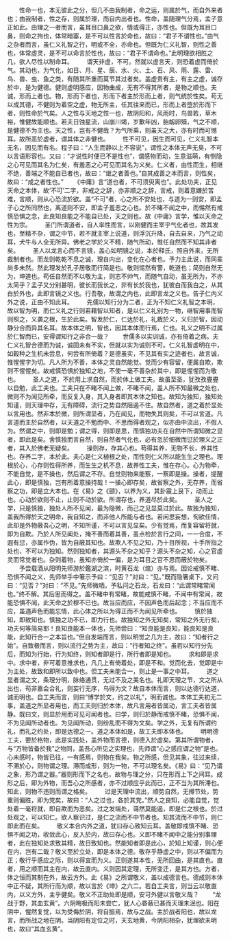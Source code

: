 <!-- { "loadSidebar": true } -->
　　性命一也，本无彼此之分，但几不由我制者，命之运，则属於气，而自外来者也；由我制者，性之存，则属於理，而自内出者也。性命，盖随理气分焉，孟子意正如此。由理之一者而言，虽耳目口鼻之欲，情或得正，亦性也。但既为耳目口鼻，则命之拘也，体常暗塞，是不可以性言於命也，故曰：“君子不谓性也。”由气之杂者而言，虽仁义礼智之行，明或不全，亦命也。但既为仁义礼智，则性之善也，体常虚灵，是不可以命言於性也，故曰：“君子不谓命也。”此明理欲相胜之几，欲人尽性以制命耳。
　　谓天非虚，不可。然就以虚言天，则恐着虚而倚於气。其动也，为气化，如日、月、星、辰、水、火、土、石、风、雨、露、雷、鸟、兽、虫、鱼之类，有随其所重而莫节其过者矣。盖虚贵有主，有主之虚，诚存於中，是为健德。健则虚明感应，因物曲成，无有不得其所者，是物之顺也。夫诚，形而上者也。物，形而下者也，形而下者主於形而上者，则气统於性矣。苟无以成其德，不健则为着空之虚，物无所主，任其往来而已，形而上者堕於形而下者，则性命於气矣。人之性与天地之性一也，故阴阳和，风雨时，鸟兽若，草木裕，惟健故能顺也。若夫日蚀星流，山崩川竭，岁歉年凶，胎衂卵殰，气之不顺，是健德不为主也。天之性，岂有不健哉？为气所乘，则虽天之大，亦有时而可憾耳。故所恶於虚者，谓其体之非健也。
　　性不可见，因生而可见，仁义礼智本无名，因见而有名。程子曰：“人生而静以上不容说”，谓性之本体无声无臭，不可以言语形容也。又曰：“才说性时便已不是性也”，谓感物而动，生意滋萌，有恻隐之心可见而其名为仁矣，有羞恶之心可见而其名为义矣。仁义者，由性而生，相继不绝，善端之不能自已者也，故曰：“继之者善也。”自其成善之本而言，则性矣，故曰：“成之者性也。”
　　《中庸》言“道也者，不可须臾离也”。此处功夫，正见天命之本体，故‘不可’二字，非戒之之辞，亦非顺之之辞，言戒，则着意嫌於苦难，言顺，则从心恐流於欲。盖“不可”者，心之所不安处也，与道为一则安，即孟子心之所同然也，离道则不安，即孟子羞恶之心也。於不睹不闻之中，而惕然有戒慎恐惧之念，此良知良能之不能自已处，天之则也。故《中庸》言学，惟以天命之性为宗。
　　圣门所谓道者，自人率性而言，以刚健而主宰乎气化者也，故其发也，至精不杂，谓之中节，若不就主宰上说道，则浮沉升降，自去自来，乃气之动耳，犬牛与人全无所异。佛老之学於义不精，随气所动，惟任自然而不知其非者矣。
　　圣人以龙言心而不言镜，盖心如明镜之说，本於释氏，照自外来，无所裁制者也。而龙则乾乾不息之诚，理自内出，变化在心者也。予力主此说，而同辈尚多未然。然此理发於孔子居敬而行简是也。敬则惕然有警，乾道也；简则自然无为，坤道也。苟任自然而不以敬为主，则志不帅气，而随气自动，虽无所为，不亦太简乎？孟子又分别甚明，彼长而我长之，非有长於我也，犹彼白而我白之，从其白於外也，此即言镜之义也。行吾敬，故谓之内也，此即言龙之义也。告子仁内义外之说，正由不知此耳。
　　先儒以知行分为二者，正为不知仁义礼智之本明，故以智为明，而仁义礼之行则若藉智以知者，是以仁义礼别为一物，继智用事而智则照之，义袭之根，生於此矣。智发於仁，仁达於礼，礼裁於义，义归於智，因动静分合而异其名耳。故本体之明，智也，因其本体而行焉，仁也。礼义之明不过属於仁智而已，安得谓知行之非合一哉？
　　世儒多以实训诚，亦有倚着之病。夫仁义礼智合德而为诚，诚固未有不实，但就以实为诚则不可。仁义礼智虚明在中，如穀种之生机未尝息，何尝有所倚着？是德虽实，不见其有实之迹者也，故言诚，惟惺惺字为切。凡人所为不善，本体之灵自然能觉。觉而少有容留，便属自欺，欺则不惺惺矣。故戒慎恐惧於独知之地，不使一毫不善杂於其中，即是惺惺而为敬也。
　　圣人之道，不於用上求自然，而於体上做工夫。故虽至圣，犹孜孜亹亹以自勉，此工夫也。工夫只在不睹不闻上做，不睹不闻，盖人所不知最微之处也，微则不为闻见所牵，而反复入身，其入身者即其本体之知也。故知为独知，独知处知谨，则天理中存，无有障碍，流行之势自然阻遏不住。故自然者，道之着於显处以言用也。然非本於微，则所谓显者，乃在闻见，而物失其则矣，不可以言道。凡言道而主於自然者，以天道之不勉而中、不思而得者观之，似亦由中流出，不假人为。然谓之中，则即是勉；谓之得，则即是思，而慎独功夫在自然中所谓知微之显者，即此是矣。舍慎独而言自然，则自然者气化也，必有忽於细微而愆於理义之正者，其入於佛老无疑矣。
　　操则存，存其心也。苟得其养，无物不长，养其性也。存养二字，本於此。夫心是仁义植根之处，而性则仁义所以能生生之理也。理根於心，心存则性得所养，而生生之机不息，故养性工夫，惟在存心。心为物牵，不能自觉，是不操也，然后谓之不存。自觉则物来能察，一察即是操。操者，提醒此心，即是慎独，岂有所着意操持哉！一操心即存矣，故省察之外，无存养，而省察之功，即是立大本也。在《易》之《颐》，以养为义，其卦震上艮下，动而止也。心动於欲则不止，止则不动於欲。所谓存也，养道尽於此矣。
　　圣人之学，只是慎独，独处人所不见闻，最为隐微，而己之见显莫过於此。故独为独知，盖我所得於天之明命，我自知之，而非他人所能与者也。若闲思妄想，徇欲任情，此却是外物蔽吾心之明，不知所谨，不可以言见显矣。少有觉焉，而复容留将就，即为自欺。乃於人所见闻处，掩不善而着其善，虽点检於言行之间，一一合度，不遐有愆，亦属作伪，皆为自蔽其知也。故欺人不见之知，乃十目所视，十手所指之处也，不可以为独知。然则独知者，其源头不杂之知乎？源头不杂之知，心之官虚灵而常觉者也。杂则着物，虽知亦倚於一偏，是为耳目之官不思而蔽於物矣。
　　予尝载酒从阳明先师游於鑑湖之滨，时黄石龙（绾）亦与焉。因论戒慎不睹、恐惧不闻之义，先师举手中箸示予曰：“见否？”对曰：“见。”既而隐箸桌下，又问曰：“见否？”对曰：“不见。”先师微哂，予私问之石龙，石龙曰：“此谓常睹常闻也。”终不解。其后思而得之。盖不睹中有常睹，故能戒慎不睹，不闻中有常闻，故能恐惧不闻，此天命之於穆不已也。故当应而应，不因声色而后起念；不当应而不应，虽遇声色而能忘情，此心体之所以为得正而不为闻见所牵也。
　　慎於独知，即致知也。慎独之功不已，即力行也。故独知之外无知矣，常知之外无行矣，功夫何等简易耶！良知良能本一体也，先师尝曰：“知良能是良知，能良知是良能，此知行合一之本旨也。”但自发端而言，则以明觉之几为主，故曰：“知者行之始”。自致极而言，则以流行之势为主，故曰：“行者知之终”。虽若以知行分先后，而知为行始，行为知终，则知者即是行，所行者即是知也。
　　求和即是求中。求中者，非可着意推求也，凡几上有倚着处，即是不和。觉而化去，觉即是中为主处，故致和即所以致中也。但工夫未能合一，则止是一事之中耳。
　　道之显者谓之文，条理分明，脉络通贯，无过不及之美名也。礼即天理之节，文之所从出也，苟非嘉会合礼，则妄行无序，乌得为文？故自本体而言，则以达德行达道，诚而明也。自工夫而言，则曰“博学於文，约之以礼”，明而诚也。本体工夫初无二事，盖道之所显者用也，而工夫则归於本体，故凡言用者皆属动，言工夫者皆属静。既曰文，则显於用而可见可闻者也。曰学，则归於静而戒慎不睹，恐惧不闻，不为见闻所动者也。为见闻所动，则纷乱而不得为文矣。学之外，无复有所谓约礼，而礼之约处，即是达德之一。道之本体如是，故工夫即本体也。
　　明明德工夫，要於格物，此是实践处，盖外物而言德，则德入於虚矣。第其所谓物者，与“万物皆备於我”之物同，盖吾心所见之实理也，先师谓“心之感应谓之物”是也。心未感时，物皆已往，一有感焉，则物在我矣。物之所感，但见其象，往过来续，不滞於心，则物谓之理。滞而成形，则为一物，不可以理名矣。《易》曰：“见乃谓之象，形乃谓之器。”器则形而下之名也，故物与理之分，只在形而上下之间耳。成形之后，即为外物，而吾心之所感者，亦不过顺应乎此而已，正不当为其所滞也。知此，则物不违则而谓之格矣。
　　过是天理中流出，顺势自然，无撙节处，势重则偏胜，即为党矣，故曰：“人之过也，各於其党。”然人之良知，必能自觉，觉处着一毫将就，即自欺而为恶矣。过之发端处，蔼然莫能遏，即是仁之根也。於过处观之，可以知仁。欲人察识过，是仁之流而不中节者也。知其流而不中节，则仁即此而在矣。
　　敬义本合内外之道，犹曰存心致知云耳。盖敬即戒慎不睹、恐惧不闻之功，收敛此心，反入於内，故曰存心也。义即不睹不闻中之能分别事理者，此在独知处求致其精，故日致知也。然能知者即是此心，於知上知谨，则心便在内，岂有二哉？敬义至於立处，即是本体之德。敬存乎静虚之中，则以不偏而为正；敬行乎感应之际，则以得宜而为义。正则遂其本性，无所回曲，是其直也。直者，用之顺而其主在内，故云直内。义则因其定理，无所变迁，是其方也。方者，体之恒而其制在外，故云方外。此《易》之所谓敬义，盖以成德言也。德成则本体中正不疑，其所行而为顺，故以言於《坤》之六二。若自工夫言，则当云以敬直内，以义方外，主乎健矣。敬义不正助处即是顺，安可外健以言敬义哉？
　　“龙战于野，其血玄黄”。六阴晦极而阳未尝亡，犹人心昏蔽已甚而天理未泯也。阳在阴中，惺然复觉，以为受侮於阴，将自振焉，故与之战。主於战者阳也，故以龙言，而所战之地在阴。当阴阳有定位之时，天玄地黄，今阴阳相杂，犹理欲未明也，故曰“其血玄黄”。
